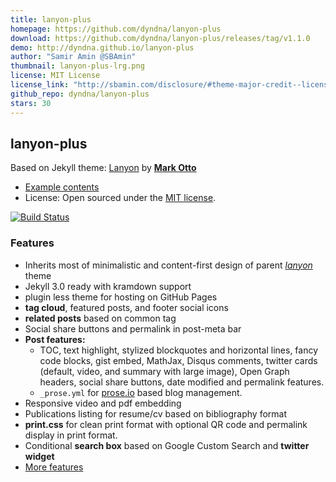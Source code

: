 ```yaml
---
title: lanyon-plus
homepage: https://github.com/dyndna/lanyon-plus
download: https://github.com/dyndna/lanyon-plus/releases/tag/v1.1.0
demo: http://dyndna.github.io/lanyon-plus
author: "Samir Amin @SBAmin"
thumbnail: lanyon-plus-lrg.png
license: MIT License
license_link: "http://sbamin.com/disclosure/#theme-major-credit--license"
github_repo: dyndna/lanyon-plus
stars: 30
---
```


## lanyon-plus

Based on Jekyll theme: [Lanyon](http://lanyon.getpoole.com) by [**Mark Otto**](https://github.com/mdo)

* [Example contents](http://dyndna.github.io/lanyon-plus/blog/2013/01/01/example-content/)
* License: Open sourced under the [MIT license](http://sbamin.com/disclosure/#theme-major-credit--license).

[![Build Status](https://travis-ci.org/dyndna/lanyon-plus.svg?branch=master)](https://travis-ci.org/dyndna/lanyon-plus)

### Features

- Inherits most of minimalistic and content-first design of parent [*lanyon*](http://lanyon.getpoole.com) theme
- Jekyll 3.0 ready with kramdown support
- plugin less theme for hosting on GitHub Pages
- **tag cloud**, featured posts, and footer social icons
- **related posts** based on common tag 
- Social share buttons and permalink in post-meta bar
- **Post features:** 
  - TOC, text highlight, stylized blockquotes and horizontal lines, fancy code blocks, gist embed, MathJax, Disqus comments, twitter cards (default, video, and summary with large image), Open Graph headers, social share buttons, date modified and permalink features.
  - `_prose.yml` for [prose.io](http://prose.io) based blog management.
- Responsive video and pdf embedding
- Publications listing for resume/cv based on bibliography format
- **print.css** for clean print format with optional QR code and permalink display in print format.
- Conditional **search box** based on Google Custom Search and **twitter widget**
- [More features](http://sbamin.com/disclosure#i-classfa-fa-thumbs-o-up-credits-for-site-featuresi)
